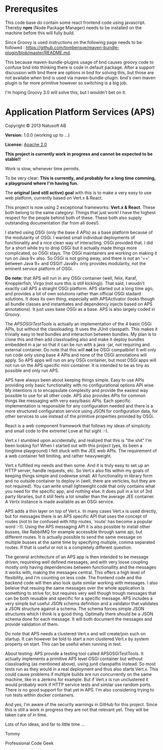 # Prerequsites

This code base do contain some react frontend code using javascript. Thereby __npm__
(Node Package Manager) needs to be installed on the machine before this will fully
build.

Since Groovy is used instructions on the following page needs to be followed : https://github.com/tombensve/maven-bundle-plugin/blob/master/README.md.

This because maven-bundle-plugins usage of bnd causes groovy code to confuse bnd into thinking there is code in default package. After a support discussion with bnd there are options in bnd for solving this, but those are not availabe when bnd is used via maven-bundle-plugin. bnd's own maven plugin is far more primitive however so switching is a big job.

I'm hoping Groovy 3.0 will solve this, but I wouldn't bet on it.


# Application Platform Services (APS)

Copyright © 2013 Natusoft AB

__Version:__ 1.0.0 (working up to ...)

__License:__ [Apache 2.0](lics/Apache-2.0.md)

__This project is currently work in progress and cannot be expected to be stable!!__

Work is slow, whenever time permits.

To be very clear: **This is currently, and probably for a long time comming, a playground where I'm having fun.**

The __original (and still active) goal__ with this is to make a very easy to use web platform, currently based on Vert.x & React.

This project is now using 2 exceptional frameworks: __Vert.x & React__. These both belong to the same category: Things that just work! I have the highest respect for the people behind both of these. These both also supply outstanding documentation (far from all does!).

I started using OSGi (only the base 4 APIs) as a base platform because of the modularity of OSGi. I wanted small individual deployments of functionality and a nice clean way of interacting. OSGi provided that. I did for a short while try to drop OSGi but it actually made things more complicated, so OSGi stays. The OSGi maintainers are working on making it run on Java 9+ also. So OSGi is not going away, and there is not an '==' between Java 9+ and OSGi!! Java9+ only provides modularity, not the eminent service platform of OSGi.

**Do note:** that APS will run in any OSGi container (well, felix, Karaf, Knopplerfish, Virgo (not sure this is still kicking)). That said, I woudn't exactly call APS a straight OSGi platform. APS started out a long time ago, and provides a lot of own solutions rather than official OSGi stadard solutions. It does its own thing, especially with APSActivator (looks though all bundle classes and instantiates and dependency injects based on APS annotations). It just uses base OSGi as a base. APS is also largely coded in Groovy.

The _APSOSGiTestTools_ is actually an implementation of the 4 basic OSGi APIs, but without the classloading. It uses the JUnit classpath. This makes it trivially easy to test bundles and interaction between bundles. My plan is to clone this and then add classloading also and make it deploy bundles embedded in a jar so that it can be run with a java -jar, not requiring and external container. Do note that this will __not__ be OSGi compatbile! It will only run code only using base 4 APIs and none of the OSGi annotations will apply. So APS apps will run on any OSGi container, but most OSGi apps will not run on the APS specific mini container. It is intended to be as tiny as possible and only run APS.

APS have always been about keeping things simple. Easy to use APIs providing only basic functionality with no configurational options API wise. My intentions is to encapsulate complexity and provide the easiest way possible to use for all other code. APS also provides APIs for common things like messaging with very easy/basic APIs. Each specific implementation is responsible for any configuration needed and there is a more structured configuraton service using JSON for configuration data, for other services to use instead of the primitive properties provided by OSGi.

React is a web component framework that follows my ideas of simplicity and small code to the extreme! Love at fist sight :-).

Vert.x I stumbled upon accidentally, and realized that this is "the shit" I'm been looking for! When I started out with this project (yes, its been a longtime playground) I felt stuck with the JEE web APIs. The requirement of a web container felt limiting, and rather heavyweight.

Vert.x fulfilled my needs and then some. And it is truly easy to set up an HTTP server, handle requests, etc. So Vert.x also fits within my goals of keeping things simple and codewise small. All functionality in library form and no outside container to deploy in (well, there are verticles, but they are not required). You can write small lightweight code that only contains what you need for the specific app, and nothing else. It does pull in a lot of 3rd party libraries, but it still feels a lot smaller than the average JEE container. A _Vertx_ instance is made available as an OSGi service.

APS adds a thin layer on top of Vert.x. In many cases Vert.x is used directly, but for messages there is an APS specific API that uses the concept of routes (not to be confused with http routes, 'route' has become a popular word :-)). Using the APS messaging API it is also possible to install other busses, like RabbitMQ for example accessible through same api, but different routes. It is actually possible to send the same message on multiple busses at the same time by specifying multiple, comma separated routes. If that is useful or not is a completely different question.

The general architecture of an APS app is then intended to be message driven, requireing well defined messages, and with very loose coupling mostly only having dependencies between functionallity and the messages it works with, making the messages central. This offers a high level of flexibility, and I'm counting on less code. The frontend code and the backend code will then also look quite similar working with messages. I also beleive that resuing the same messages over the whole application is something to strive for, but requires very well though trough messages that can be both reusable and specific for a specific message. APS includes a very simple but useful JSON schema definition and a validator that validates a JSON structure against a schema. The schema forces simple JSON structures which I think is a good thing. Optimally there should be a JSON schema done for each message. It will both document the messages and provide validation of them.

Do note that APS needs a clustered Vert.x and will create/join such on startup. It can however be told to start a non clustered Vert.x by system property on start. This can be useful when running in test.

About testing: APS provide a testing tool called APSOSGiTestTools. It actually implements a primitive APS level OSGi container but without classloading (as mentioned above), using junit classpaths instead. So most tests run as they would in a real deployment and thus also starts Vert.x. This could cause problems if multiple builds are run concurrently on the same machine, like in a Jenkins for example. But if Vert.x is run unclustered it would probably work if HTTP service tests and similar use random ports. There is no good support for that yet in APS. I'm also considering trying to run tests within docker containers.

And yes, I'm aware of the security warnings in GitHub for this project. Since this is still a work in progress they are not that relevant yet. They will be taken care of in time.

Lots of fun ideas, and far to little time ...

Tommy

Professional Code Geek

